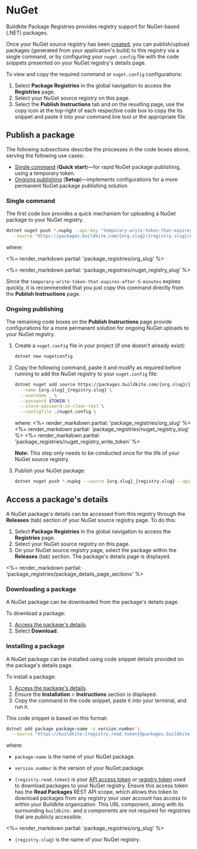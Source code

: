 # NuGet

Buildkite Package Registries provides registry support for NuGet-based (.NET) packages.

Once your NuGet source registry has been [created](/docs/package-registries/manage-registries#create-a-source-registry), you can publish/upload packages (generated from your application's build) to this registry via a single command, or by configuring your `nuget.config` file with the code snippets presented on your NuGet registry's details page.

To view and copy the required command or `nuget.config` configurations:

1. Select **Package Registries** in the global navigation to access the **Registries** page.
1. Select your NuGet source registry on this page.
1. Select the **Publish Instructions** tab and on the resulting page, use the copy icon at the top-right of each respective code box to copy the its snippet and paste it into your command line tool or the appropriate file.

## Publish a package

The following subsections describe the processes in the code boxes above, serving the following use cases:

- [Single command](#publish-a-package-single-command) (**Quick start**)—for rapid NuGet package publishing, using a temporary token.
- [Ongoing publishing](#publish-a-package-ongoing-publishing) (**Setup**)—implements configurations for a more permanent NuGet package publishing solution.

### Single command

The first code box provides a quick mechanism for uploading a NuGet package to your NuGet registry.

```bash
dotnet nuget push *.nupkg --api-key "temporary-write-token-that-expires-after-5-minutes" \
  --source "https://packages.buildkite.com/{org.slug}/{registry.slug}/nuget/package"
```

where:

<%= render_markdown partial: 'package_registries/org_slug' %>

<%= render_markdown partial: 'package_registries/nuget_registry_slug' %>

Since the `temporary-write-token-that-expires-after-5-minutes` expires quickly, it is recommended that you just copy this command directly from the **Publish Instructions** page.

### Ongoing publishing

The remaining code boxes on the **Publish Instructions** page provide configurations for a more permanent solution for ongoing NuGet uploads to your NuGet registry.

1. Create a `nuget.config` file in your project (if one doesn't already exist):

    ```bash
    dotnet new nugetconfig
    ```

1. Copy the following command, paste it and modify as required before running to add the NuGet registry to your `nuget.config` file:

    ```bash
    dotnet nuget add source https://packages.buildkite.com/{org.slug}/{registry.slug}/nuget/index.json \
      --name {org.slug}_{registry.slug} \
      --username _ \
      --password $TOKEN \
      --store-password-in-clear-text \
      --configfile ./nuget.config \
    ```

    where:
    <%= render_markdown partial: 'package_registries/org_slug' %>
    <%= render_markdown partial: 'package_registries/nuget_registry_slug' %>
    <%= render_markdown partial: 'package_registries/nuget_registry_write_token' %>

    **Note:** This step only needs to be conducted once for the life of your NuGet source registry.

1. Publish your NuGet package:

    ```bash
    dotnet nuget push *.nupkg --source {org.slug}_{registry.slug} --api-key $TOKEN
    ```

## Access a package's details

A NuGet package's details can be accessed from this registry through the **Releases** (tab) section of your NuGet source registry page. To do this:

1. Select **Package Registries** in the global navigation to access the **Registries** page.
1. Select your NuGet source registry on this page.
1. On your NuGet source registry page, select the package within the **Releases** (tab) section. The package's details page is displayed.

<%= render_markdown partial: 'package_registries/package_details_page_sections' %>

### Downloading a package

A NuGet package can be downloaded from the package's details page.

To download a package:

1. [Access the package's details](#access-a-packages-details).
1. Select **Download**.

### Installing a package

A NuGet package can be installed using code snippet details provided on the package's details page.

To install a package:

1. [Access the package's details](#access-a-packages-details).
1. Ensure the **Installation** > **Instructions** section is displayed.
1. Copy the command in the code snippet, paste it into your terminal, and run it.

This code snippet is based on this format:

```bash
dotnet add package package-name -v version.number \
  --source "https://buildkite:{registry.read.token}@packages.buildkite.com/{org.slug}/{registry.slug}/nuget/index.json"
```

where:

- `package-name` is the name of your NuGet package.

- `version.number` is the version of your NuGet package.

- `{registry.read.token}` is your [API access token](https://buildkite.com/user/api-access-tokens) or [registry token](/docs/package-registries/manage-registries#configure-registry-tokens) used to download packages to your NuGet registry. Ensure this access token has the **Read Packages** REST API scope, which allows this token to download packages from any registry your user account has access to within your Buildkite organization. This URL component, along with its surrounding `buildkite:` and `@` components are not required for registries that are publicly accessible.

<%= render_markdown partial: 'package_registries/org_slug' %>

- `{registry.slug}` is the name of your NuGet registry.
